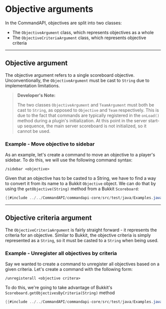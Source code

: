 # Objective arguments

In the CommandAPI, objectives are split into two classes: 

- The `ObjectiveArgument` class, which represents objectives as a whole
- The `ObjectiveCriteriaArgument` class, which represents objective criteria

-----

## Objective argument

The objective argument refers to a single scoreboard objective. Unconventionally, the `ObjectiveArgument` must be cast to `String` due to implementation limitations.

> **Developer's Note:**
>
> The two classes `ObjectiveArgument` and `TeamArgument` must both be cast to `String`, as opposed to `Objective` and `Team` respectively. This is due to the fact that commands are typically registered in the `onLoad()` method during a plugin's initialization. At this point in the server start-up sequence, the main server scoreboard is not initialized, so it cannot be used.

<div class="example">

### Example - Move objective to sidebar

As an example, let's create a command to move an objective to a player's sidebar. To do this, we will use the following command syntax:

```
/sidebar <objective>
```

Given that an objective has to be casted to a String, we have to find a way to convert it from its name to a Bukkit `Objective` object. We can do that by using the `getObjective(String)` method from a Bukkit `Scoreboard`:

```java
{{#include ../../CommandAPI/commandapi-core/src/test/java/Examples.java:objectiveargument}}
```

</div>

-----

## Objective criteria argument

The `ObjectiveCriteriaArgument` is fairly straight forward - it represents the criteria for an objective. Similar to Bukkit, the objective criteria is simply represented as a `String`, so it must be casted to a `String` when being used.

<div class="example">

### Example - Unregister all objectives by criteria

Say we wanted to create a command to unregister all objectives based on a given criteria. Let's create a command with the following form:

```
/unregisterall <objective critera>
```

To do this, we're going to take advantage of Bukkit's `Scoreboard.getObjectivesByCriteria(String)` method

```java
{{#include ../../CommandAPI/commandapi-core/src/test/java/Examples.java:objectivecriteriaarguments}}
```

</div>
